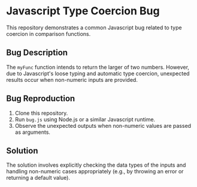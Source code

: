 # Javascript Type Coercion Bug
This repository demonstrates a common Javascript bug related to type coercion in comparison functions.

## Bug Description
The `myFunc` function intends to return the larger of two numbers. However, due to Javascript's loose typing and automatic type coercion, unexpected results occur when non-numeric inputs are provided.

## Bug Reproduction
1. Clone this repository.
2. Run `bug.js` using Node.js or a similar Javascript runtime.
3. Observe the unexpected outputs when non-numeric values are passed as arguments.

## Solution
The solution involves explicitly checking the data types of the inputs and handling non-numeric cases appropriately (e.g., by throwing an error or returning a default value).
